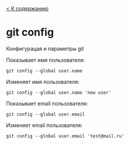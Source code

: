 [< К содержанию](./readme.md)

# git config
Конфигурацая и параметры git

Показывает имя пользователя:
```
git config --global user.name
```

Изменяет имя пользователя:
```
git config --global user.name 'new user'
```

Показывает email пользователя:
```
git config --global user.email
```

Изменяет email пользователя:
```
git config --global user.email 'test@mail.ru'
```